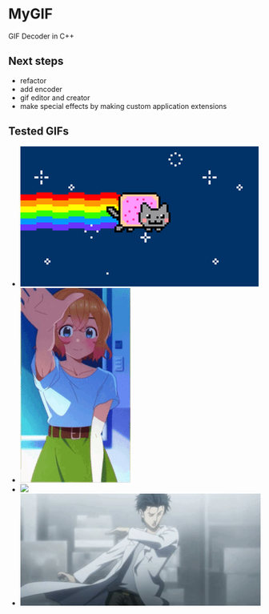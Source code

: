 # MyGIF

GIF Decoder in C++

## Next steps

- refactor
- add encoder
- gif editor and creator
- make special effects by making custom application extensions

## Tested GIFs

- ![](gifs/cat.gif)
- ![](gifs/mami-clear-code-test.gif)
- ![](gifs/hog-rider.gif)
- ![](gifs/okabe.gif)